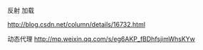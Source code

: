 

反射 加载 

http://blog.csdn.net/column/details/16732.html


动态代理
http://mp.weixin.qq.com/s/eg6AKP_fBDhfsjimWhsKYw